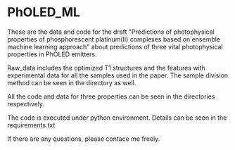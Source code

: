 # PhOLED_ML
These are the data and code for the draft 
"Predictions of photophysical properties of phosphorescent platinum(II) complexes based on ensemble machine learning approach"
about predictions of three vital photophysical properties in PhOLED emitters. 

Raw_data includes the optimized T1 structures and the features with experimental data for all the samples used in the paper. The sample division method can be seen in the directory as well.

All the code and data for three properties can be seen in the directories respectively. 

The code is executed under python environment. Details can be seen in the requirements.txt 

If there are any questions, please contace me freely.
